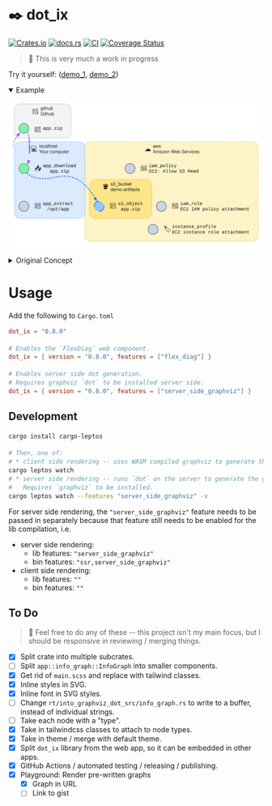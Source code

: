 # ✒️ dot_ix

[![Crates.io](https://img.shields.io/crates/v/dot_ix.svg)](https://crates.io/crates/dot_ix)
[![docs.rs](https://img.shields.io/docsrs/dot_ix)](https://docs.rs/dot_ix)
[![CI](https://github.com/azriel91/dot_ix/workflows/CI/badge.svg)](https://github.com/azriel91/dot_ix/actions/workflows/ci.yml)
[![Coverage Status](https://codecov.io/gh/azriel91/dot_ix/branch/main/graph/badge.svg)](https://codecov.io/gh/azriel91/dot_ix)

> 🚧 This is very much a work in progress

Try it yourself: ([demo_1][demo_1], [demo_2][demo_2])

<details open><summary>Example</summary>

![](./doc/example.svg)

</details>

<details><summary>Original Concept</summary>

https://user-images.githubusercontent.com/2993230/253878816-0729970f-651f-45ef-a986-470f383b8018.mp4

</details>


# Usage

Add the following to `Cargo.toml`

```toml
dot_ix = "0.8.0"

# Enables the `FlexDiag` web component.
dot_ix = { version = "0.8.0", features = ["flex_diag"] }

# Enables server side dot generation.
# Requires graphviz `dot` to be installed server side.
dot_ix = { version = "0.8.0", features = ["server_side_graphviz"] }
```


## Development

```bash
cargo install cargo-leptos

# Then, one of:
# * client side rendering -- uses WASM compiled graphviz to generate the graph.
cargo leptos watch
# * server side rendering -- runs `dot` on the server to generate the graph.
#   Requires `graphviz` to be installed.
cargo leptos watch --features "server_side_graphviz" -v
```

For server side rendering, the `"server_side_graphviz"` feature needs to be passed in separately because that feature still needs to be enabled for the lib compilation, i.e.

* server side rendering:
    - lib features: `"server_side_graphviz"`
    - bin features: `"ssr,server_side_graphviz"`
* client side rendering:
    - lib features: `""`
    - bin features: `""`


## To Do

> 🦜 Feel free to do any of these -- this project isn't my main focus, but I should be responsive in reviewing / merging things.

* [x] Split crate into multiple subcrates.
* [ ] Split `app::info_graph::InfoGraph` into smaller components.
* [x] Get rid of `main.scss` and replace with tailwind classes.
* [x] Inline styles in SVG.
* [x] Inline font in SVG styles.
* [ ] Change `rt/into_graphviz_dot_src/info_graph.rs` to write to a buffer, instead of individual strings.
* [ ] Take each node with a "type".
* [x] Take in tailwindcss classes to attach to node types.
* [x] Take in theme / merge with default theme.
* [x] Split `dot_ix` library from the web app, so it can be embedded in other apps.
* [x] GitHub Actions / automated testing / releasing / publishing.
* [x] Playground: Render pre-written graphs
    - [x] Graph in URL
    - [ ] Link to gist

[demo_1]: https://azriel.im/dot_ix/
[demo_2]: https://azriel.im/dot_ix/#src=LQhQBMEsCcFMGMAukD2A7AXAAgG62svAIYA2oAFpPkdPOQJ4ahZZEDuAzkyy+xwPoBzEigBGpbj16chI8SX6QiAW37QUJWP1GwiaDolIBrbAG8AvsymsZwsaUUq1GrZH2G08WGctS+a2EFUTCs-GTgg9H4cAAd4SWsbAQjg6Lj+IgTEpIDItDT4DP4OchpYcGKAV1E0WEQfUOz-FKjYwqJ+cFgcKpq6huyeZsDUtqKY9QqOatr6rAtGsOSR1vTRLMThvILtTu7e2YHBnJb8sdF+CZQpmf753ybwlbP0+MXrLdHXvZ7pvrmFscTs8doUrjd-g1QGhrlo0CpYFwrHxsAAiACCyiIAC90FgAOqwURYADK+BwkC8HFRyNscgkWFRAB5RAA+ADi9JIWAASoiUJVaIimQB6NmM2kCOzyRyqdSabS6dzGNEASXRAFleS4adIpVzZc4FW4DHovGrNdrNLrgXk0SzWXy8qRefzBVTReKbZ9VvFGQA1AAKAGFvU9tmNMoyncEsOiw8sI+kOiUyhDDoyABQk0pwcAASlJt0QCdyX3aPwOd1RmYAIgBRf2FknF0unHYdcFVuY1wM8gDytebrclZd92jRMbxACE2yDzpW-hmaw2m0X-nOk4ULl2l9XM33B8ON6P22M-aip2gsKHT-Pvl1fsW0XXG8fZpvy-wwZNuy-D0O64fqA0KwnsHDwEiLAGLAMT8AAjGiABibjgFgoiVIIpbSg4Shyi4ip6KaJAmIyfDALAJBEAYlI6ERhgkcAHDkpSsDAPKsDYQaeFGq4yqeN4ZGcBRVE0fAdHKoxCAAEzsTqd5bmi8EAOzSQAdAAzPBakAAy6SK8EAGyfuOKa5uUf6Mip6labp+nSdJJkvBWj6Wai1madpAAs9kaU5OwXK5e49h5tmGb5-nnouz5WapnlqQAHBFClfp2v7BUpcW2fBek6SK0l+Sl447ulMXuVl2nwepeUFZF3y7mVoWVT5NWFaBXT8LAygoAAVpAUFJNggCAZIA8H+jjhJDYIAPBuAPD743cU4HGEZJpGALwbgAjO-N9gKDxS0mh45pYBtRWYEdgB-uydBTTYACPuXZGxTmemdyrYAHrtjXqY7OUUQUxa9722l+gX7BlR1vXdD7A79YMfWeyaXKVkKg-9PpfSV1yWX94OFD+6Mg5joDlIIiKSCjHYPWm3b8Bk4apdFiMANqk-dqZ5t2AA0AOmXTswALpY0ULMWcFVNM2s3N3IzNNc4LT2IBzovbuLiB8zD94VjLlPU4mX6FD9DMKwLj3s5zX265D-x8-zHR67MItS19aW4zFkva1zNt1PL9tkw1Fv80DT7-Hbruo-DTv617C7u3LJsBaHssqzHUVR0Hn2gnHlku6nSfm7MnvB2nPu8yBH0TYaS0ScRRgp6Xu0EftZqCZnNeLQRFcMUYeeyNtZd1-xXgJ-4zf4cafdaFrWfJtgTcLcPfGmgJnew+0luGIIA2r138hohNNob20aJtLvRCCMUq9aI+aKmkTWCvk2R8n1fWjgpfZ83wB+Y0qAG+QIgXXr8fm8GRSGnt3WuCo27GE7kPXiihR4Jz3nEbA2RM5L0XmrQ2FNgrwIAY-H4SCUHoOtjnD2icxZRzQVub8StsEPzPnHKeBtHaywoYDdOwUWHjhxvHECG8DD0E0AIAAZigeAlR-4nwmtgAAZBvLogiiCVBIIgDgjQYQdTkQopRA0pCphiFoeAGgUDQGwCQSAyhYDvAMOoIwWg2CQHAIgcg2AADk9N4IxAAB482cZYxA1itB8M0C4jgGh7E+MSFYlANjyZdBcQAVh0jpcJ1hBGQBIAoVMsSsDOOkok5JCC-QACpZGwHkYo5RVheF0IvlgYpACNHlJUSwKpx8n6TGwHUk+DStEgUENAIgMRyAUmxBkRAfiBoxCIPAKu3Usk0H6fQfgiBpI8PIF1bwVhAnE1UWBbpyiNhYFgB4vxUZnGiOgCE6AwAYgoDcL-aAWB1CVDQF0cAwASCCGSSwQm59SmaP2e8I5JzsDnMudc25aB7mNEoOALop0pEwrhfMQ5xz+nYERbAa8DxVaULMpg4sKcl7fWIXMQpGK0CNEYeTVmwtx5Ev9pZMl9i4WUojnDDWtKDZmwDhmJlsLMWsv1KAlu4ClSV2rjPGB9cBIdPJYKieLkSWEsIWwmKfKWVLAVbsZOdL0Fo1lrK5lArNVEu5ZrLlqrEbquNUMOkwrZ6wPnl4ZVuLDX8opVIUxghyBzCkV6n17xUnpJiXCIxWJJrZJykkwNaSMmlA6uQFAeBjHZISV8ngQa41EA6sI0RXBI15JjcGzJWgpnIDwC4qN6boJ+KiQE+NoboDhpcV5QtETa3RJLfwRNyaXEaTbdYSJnaG0ZCQJACtqaB06I7QExA-DBLgBQGM8o7xJmwrcIIPt6aUTvCZEyDp-rECWNKHo78hiU30EoiINg7wBSIFMbUM9IgL1XpQDeqQjQ4AhPdFoPpAoYjSK-QKIUQgnkxF3fu2ph7j0DP0ee7ABh0AWMSHeh9cHn0IcQEh+VkjalAZ-aB-98rTgdPwyBv9lRwMmrVgcvdB7IDeqPe2-xp950IdCeAT9zxAPPAg-RxjMHT0GIw1gDgVFf63sqPetw6GjEIfE8h21+dIykd49Ryh6w8NqaU1qoppxi48BBlI4KfGoMMYDREk9smU2iBIJURTUhUMyafXJ9CdmHOGZnaxoJomOPEZVRytVJn1O0yjh04LOmiVMMZRFnFrCwu1Ni6QxWhc7iFKSxahL6Xiz+coVwmLOWgA
